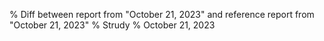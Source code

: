 % Diff between report from "October 21, 2023" and reference report from "October 21, 2023"
% Strudy
% October 21, 2023


